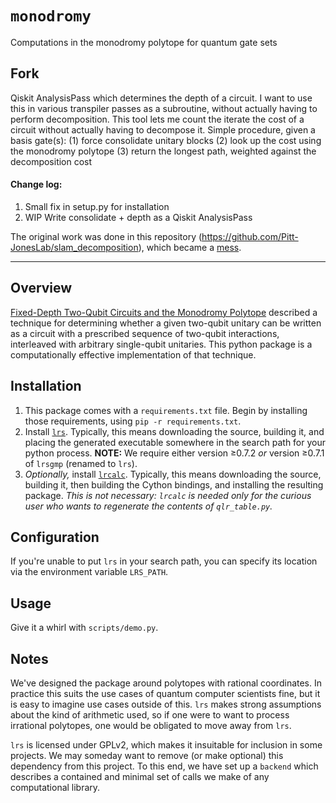 # `monodromy`

Computations in the monodromy polytope for quantum gate sets

## Fork

Qiskit AnalysisPass which determines the depth of a circuit. I want to use this in various transpiler passes as a subroutine, without actually having to perform decomposition. This tool lets me count the iterate the cost of a circuit without actually having to decompose it. Simple procedure, given a basis gate(s):
(1) force consolidate unitary blocks
(2) look up the cost using the monodromy polytope
(3) return the longest path, weighted against the decomposition cost

#### Change log:

1. Small fix in setup.py for installation
2. WIP Write consolidate + depth as a Qiskit AnalysisPass

The original work was done in this repository (https://github.com/Pitt-JonesLab/slam_decomposition), which became a [mess](https://github.com/Pitt-JonesLab/slam_decomposition/blob/main/src/slam/utils/polytopes/polytope_wrap.py).

---

## Overview

[Fixed-Depth Two-Qubit Circuits and the Monodromy Polytope](https://arxiv.org/abs/1904.10541) described a technique for determining whether a given two-qubit unitary can be written as a circuit with a prescribed sequence of two-qubit interactions, interleaved with arbitrary single-qubit unitaries.
This python package is a computationally effective implementation of that technique.

## Installation

1. This package comes with a `requirements.txt` file.
   Begin by installing those requirements, using `pip -r requirements.txt`.
2. Install [`lrs`](http://cgm.cs.mcgill.ca/~avis/C/lrs.html).
   Typically, this means downloading the source, building it, and placing the generated executable somewhere in the search path for your python process.
   **NOTE:** We require either version ≥0.7.2 _or_ version ≥0.7.1 of `lrsgmp` (renamed to `lrs`).
3. _Optionally,_ install [`lrcalc`](https://sites.math.rutgers.edu/~asbuch/lrcalc/). Typically, this means downloading the source, building it, then building the Cython bindings, and installing the resulting package. _This is not necessary: `lrcalc` is needed only for the curious user who wants to regenerate the contents of `qlr_table.py`._

## Configuration

If you're unable to put `lrs` in your search path, you can specify its location via the environment variable `LRS_PATH`.

## Usage

Give it a whirl with `scripts/demo.py`.

## Notes

We've designed the package around polytopes with rational coordinates.
In practice this suits the use cases of quantum computer scientists fine, but it is easy to imagine use cases outside of this.
`lrs` makes strong assumptions about the kind of arithmetic used, so if one were to want to process irrational polytopes, one would be obligated to move away from `lrs`.

`lrs` is licensed under GPLv2, which makes it insuitable for inclusion in some projects.
We may someday want to remove (or make optional) this dependency from this project.
To this end, we have set up a `backend` which describes a contained and minimal set of calls we make of any computational library.
